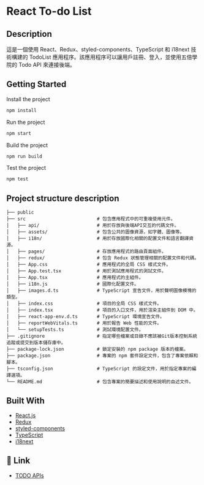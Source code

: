 # React To-do List

## Description

這是一個使用 React、Redux、styled-components、TypeScript 和 i18next 技術構建的 TodoList 應用程序。該應用程序可以讓用戶註冊、登入，並使用五倍學院的 Todo API 來連接後端。

## Getting Started

Install the project

```bash
npm install
```

Run the project

```bash
npm start
```

Build the project

```bash
npm run build
```

Test the project

```bash
npm test
```

## Project structure description

```shell
├── public
├── src                          # 包含應用程式中的可重複使用元件。
│   ├── api/                     # 用於存放與後端API交互的代碼文件。
│   ├── assets/                  # 包含公共的圖像資源，如字體、圖像等。
│   ├── i18n/                    # 用於存放國際化相關的配置文件和語言翻譯資源。
│   ├── pages/                   # 存放應用程式的路由頁面組件。
│   ├── redux/                   # 包含 Redux 狀態管理相關的配置文件和代碼。
│   ├── App.css                  # 應用程式的全局 CSS 樣式文件。
│   ├── App.test.tsx             # 用於測試應用程式的測試文件。
│   ├── App.tsx                  # 應用程式的主組件。
│   ├── i18n.js                  # 國際化配置文件。
│   ├── images.d.ts              # TypeScript 宣告文件，用於聲明圖像模塊的類型。
│   ├── index.css                # 項目的全局 CSS 樣式文件。
│   ├── index.tsx                # 項目的入口文件，用於渲染主組件到 DOM 中。
│   ├── react-app-env.d.ts       # TypeScript 環境宣告文件。
│   ├── reportWebVitals.ts       # 用於報告 Web 性能的文件。
│   └── setupTests.ts            # 測試環境配置文件。
├── .gitignore                   # 指定哪些檔案或目錄不應該被Git版本控制系統追蹤或提交到版本儲存庫中。
├── package-lock.json            # 鎖定安裝的 npm package 版本的檔案。
├── package.json                 # 專案的 npm 套件設定文件，包含了專案依賴和腳本。
├── tsconfig.json                # TypeScript 的設定文件，用於指定專案的編譯選項。
└── README.md                    # 包含專案的簡要描述和使用說明的自述文件。
```

## Built With

- [React.js](https://reactjs.org/)
- [Redux](https://redux.js.org/)
- [styled-components](https://styled-components.com/)
- [TypeScript](https://www.typescriptlang.org/)
- [i18next](https://www.i18next.com/)

## 🔗 Link

- [TODO APIs](https://todoo.5xcamp.us/api-docs/index.html)